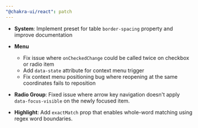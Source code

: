 ```yaml
---
"@chakra-ui/react": patch
---
```


- **System**: Implement preset for table `border-spacing` property and improve
  documentation

- **Menu**
  - Fix issue where `onCheckedChange` could be called twice on checkbox or radio
    item
  - Add `data-state` attribute for context menu trigger
  - Fix context menu positioning bug where reopening at the same coordinates
    fails to reposition

- **Radio Group**: Fixed issue where arrow key navigation doesn't apply
  `data-focus-visible` on the newly focused item.

- **Highlight**: Add `exactMatch` prop that enables whole-word matching using
  regex word boundaries.
